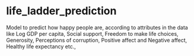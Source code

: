 # life_ladder_prediction
Model to predict how happy people are, according to attributes in the data like Log GDP per capita, Social support, Freedom to make life choices, Generosity, Perceptions of corruption, Positive affect and Negative affect, Healthy life expectancy etc.,
